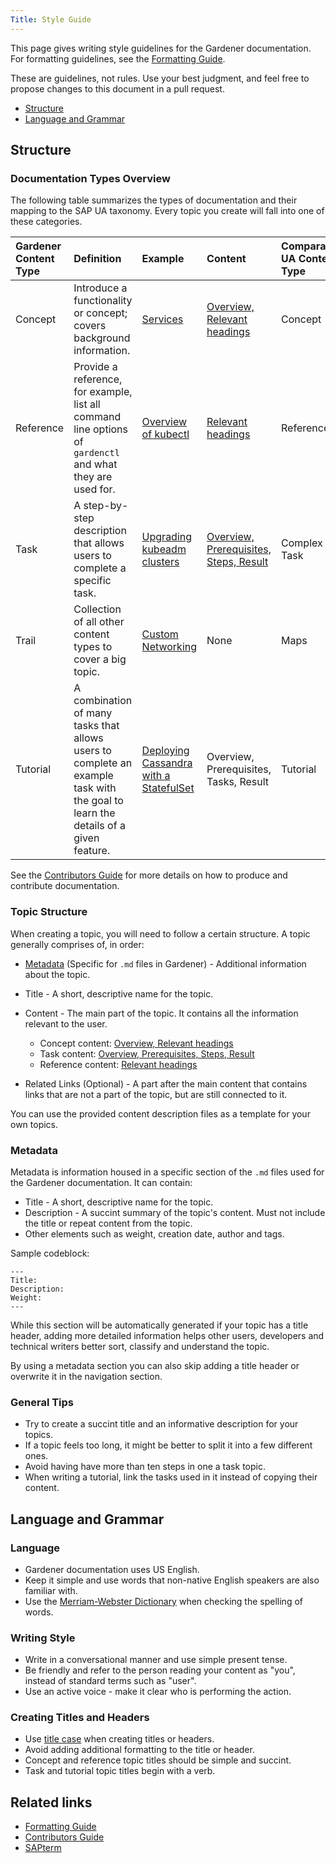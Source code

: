 ```yaml
---
Title: Style Guide
---
```

This page gives writing style guidelines for the Gardener documentation. For formatting guidelines, see the [Formatting Guide](../20_format_guide/_index.md).

These are guidelines, not rules. Use your best judgment, and feel free to
propose changes to this document in a pull request.

* [Structure](#structure)
* [Language and Grammar](#language-and-grammar)

## Structure

### Documentation Types Overview
The following table summarizes the types of documentation and their mapping to the SAP UA taxonomy. Every topic you create will fall into one of these categories. 

| Gardener Content Type | Definition | Example | Content | Comparable UA Content Type |
|:----|:-----|:-----|:----|:----|
| Concept |  Introduce a functionality or concept; covers background information. | [Services](https://kubernetes.io/docs/concepts/services-networking/service/) | [Overview, Relevant headings](concept_template.md) | Concept |
| Reference | Provide a reference, for example, list all command line options of `gardenctl` and what they are used for. | [Overview of kubectl](https://kubernetes.io/docs/reference/kubectl/overview/) | [Relevant headings](reference_template.md) | Reference |
| Task | A step-by-step description that allows users to complete a specific task. | [Upgrading kubeadm clusters](https://kubernetes.io/docs/tasks/administer-cluster/kubeadm/kubeadm-upgrade/) |  [Overview, Prerequisites, Steps, Result](task_template.md) | Complex Task |
| Trail | Collection of all other content types to cover a big topic. | [Custom Networking](https://docs.oracle.com/javase/tutorial/networking/TOC.html) | None | Maps |
| Tutorial | A combination of many tasks that allows users to complete an example task with the goal to learn the details of a given feature.| [Deploying Cassandra with a StatefulSet](https://kubernetes.io/docs/tutorials/stateful-application/cassandra/) | Overview, Prerequisites, Tasks, Result | Tutorial |

See the [Contributors Guide](https://github.com/gardener/documentation/blob/master/website/documentation/contribute/_index.md) for more details on how to produce and contribute documentation.

### Topic Structure

When creating a topic, you will need to follow a certain structure. A topic generally comprises of, in order:

* [Metadata](#metadata) (Specific for `.md` files in Gardener) - Additional information about the topic.

* Title - A short, descriptive name for the topic.

* Content - The main part of the topic. It contains all the information relevant to the user.
    * Concept content: [Overview, Relevant headings](concept_template.md)
    * Task content: [Overview, Prerequisites, Steps, Result](task_template.md)
    * Reference content: [Relevant headings](reference_template.md)

* Related Links (Optional) - A part after the main content that contains links that are not a part of the topic, but are still connected to it. 

You can use the provided content description files as a template for your own topics.

### Metadata

Metadata is information housed in a specific section of the `.md` files used for the Gardener documentation. It can contain:
* Title - A short, descriptive name for the topic.
* Description - A succint summary of the topic's content. Must not include the title or repeat content from the topic.
* Other elements such as weight, creation date, author and tags.

Sample codeblock:
```
---
Title: 
Description:
Weight: 
---
```

While this section will be automatically generated if your topic has a title header, adding more detailed information helps other users, developers and technical writers better sort, classify and understand the topic. 

By using a metadata section you can also skip adding a title header or overwrite it in the navigation section. 

### General Tips

* Try to create a succint title and an informative description for your topics.
* If a topic feels too long, it might be better to split it into a few different ones.
* Avoid having have more than ten steps in one a task topic.
* When writing a tutorial, link the tasks used in it instead of copying their content.

## Language and Grammar

### Language
* Gardener documentation uses US English. 
* Keep it simple and use words that non-native English speakers are also familiar with.
* Use the [Merriam-Webster Dictionary](https://www.merriam-webster.com/) when checking the spelling of words.

### Writing Style

* Write in a conversational manner and use simple present tense. 
* Be friendly and refer to the person reading your content as "you", instead of standard terms such as "user". 
* Use an active voice - make it clear who is performing the action.

### Creating Titles and Headers

* Use [title case](https://titlecaseconverter.com/words-to-capitalize/) when creating titles or headers.
* Avoid adding additional formatting to the title or header.
* Concept and reference topic titles should be simple and succint.
* Task and tutorial topic titles begin with a verb.

## Related links
* [Formatting Guide](../20_format_guide/_index.md)
* [Contributors Guide](https://github.com/gardener/documentation/blob/master/website/documentation/contribute/_index.md)
* [SAPterm](https://www.sapterm.com/)